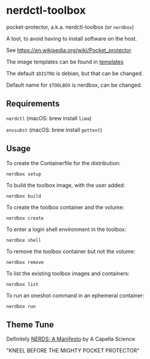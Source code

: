 # nerdctl-toolbox

pocket-protector, a.k.a. nerdctl-toolbox (or `nerdbox`)

A tool, to avoid having to install software on the host.

See <https://en.wikipedia.org/wiki/Pocket_protector>

The image templates can be found in [templates](templates)

The default `$DISTRO` is debian, but that can be changed.

Default name for `$TOOLBOX` is nerdbox, can be changed.

## Requirements

`nerdctl` (macOS: brew install `lima`)

`envsubst` (macOS: brew install `gettext`)

## Usage

To create the Containerfile for the distribution:

`nerdbox setup`

To build the toolbox image, with the user added:

`nerdbox build`

To create the toolbox container and the volume:

`nerdbox create`

To enter a login shell environment in the toolbox:

`nerdbox shell`

To remove the toolbox container but not the volume:

`nerdbox remove`

To list the existing toolbox images and containers:

`nerdbox list`

To run an oneshot command in an ephemeral container:

`nerdbox run`

## Theme Tune

Definitely [NERDS: A Manifesto](https://youtu.be/6v9-Cp1Lkw4) by A Capella Science

"KNEEL BEFORE THE MIGHTY POCKET PROTECTOR"
